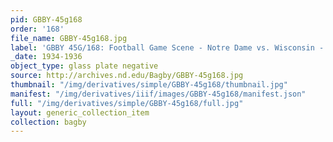 ```yaml
---
pid: GBBY-45g168
order: '168'
file_name: GBBY-45g168.jpg
label: 'GBBY 45G/168: Football Game Scene - Notre Dame vs. Wisconsin - 1934 or 1936'
_date: 1934-1936
object_type: glass plate negative
source: http://archives.nd.edu/Bagby/GBBY-45g168.jpg
thumbnail: "/img/derivatives/simple/GBBY-45g168/thumbnail.jpg"
manifest: "/img/derivatives/iiif/images/GBBY-45g168/manifest.json"
full: "/img/derivatives/simple/GBBY-45g168/full.jpg"
layout: generic_collection_item
collection: bagby
---
```

